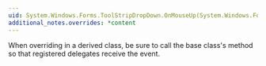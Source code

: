 ```yaml
---
uid: System.Windows.Forms.ToolStripDropDown.OnMouseUp(System.Windows.Forms.MouseEventArgs)
additional_notes.overrides: *content
---
```


<p>When overriding <xref href="System.Windows.Forms.ToolStripDropDown.OnMouseUp(System.Windows.Forms.MouseEventArgs)"></xref> in a derived class, be sure to call the base class's <xref href="System.Windows.Forms.ToolStripDropDown.OnMouseUp(System.Windows.Forms.MouseEventArgs)"></xref> method so that registered delegates receive the event.</p>


